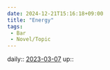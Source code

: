 ```yaml
---
date: 2024-12-21T15:16:18+09:00
title: "Energy"
tags:
 - Bar
 - Novel/Topic
---
```


daily:: [2023-03-07](Daily_Note/2023-03-07.md)
up::